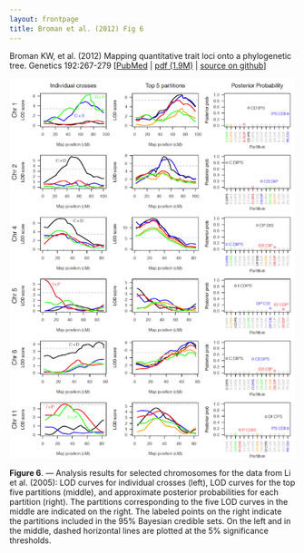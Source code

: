 ```yaml
---
layout: frontpage
title: Broman et al. (2012) Fig 6
---
```


Broman KW, et al.
(2012)  Mapping quantitative trait loci
onto a phylogenetic tree.  Genetics 192:267-279
\[[PubMed](http://www.ncbi.nlm.nih.gov/pubmed/22745229) | [pdf (1.9M)](http://www.biostat.wisc.edu/~kbroman/publications/phyloqtl.pdf) | [source on github](https://github.com/kbroman/phyloQTLpaper)\]

![Broman et al. (2012) Fig 6](../../assets/bigpubpics/phyloqtl_fig6_lg.png)

**Figure 6**. &mdash; Analysis results for selected chromosomes for the data
from Li et al. (2005): LOD curves for individual crosses (left), LOD
curves for the top five partitions (middle), and approximate
posterior probabilities for each partition (right). The partitions
corresponding to the five LOD curves in the middle are indicated on
the right. The labeled points on the right indicate the partitions
included in the 95% Bayesian credible sets. On the left and in the
middle, dashed horizontal lines are plotted at the 5% significance
thresholds.

